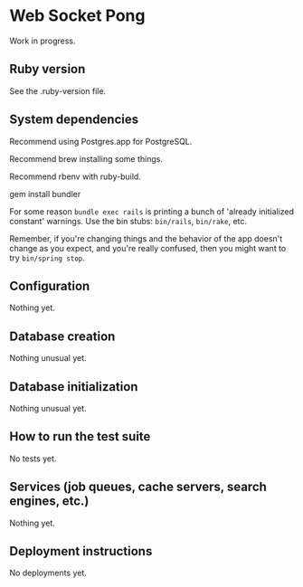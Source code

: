 # Web Socket Pong

Work in progress.

## Ruby version

See the .ruby-version file.

## System dependencies

Recommend using Postgres.app for PostgreSQL.

Recommend brew installing some things.

Recommend rbenv with ruby-build.

gem install bundler

For some reason `bundle exec rails` is printing a bunch of 'already initialized constant' warnings. Use the bin stubs: `bin/rails`, `bin/rake`, etc.

Remember, if you're changing things and the behavior of the app doesn't change as you expect, and you're really confused, then you might want to try `bin/spring stop`.

## Configuration

Nothing yet.

## Database creation

Nothing unusual yet.

## Database initialization

Nothing unusual yet.

## How to run the test suite

No tests yet.

## Services (job queues, cache servers, search engines, etc.)

Nothing yet.

## Deployment instructions

No deployments yet.
